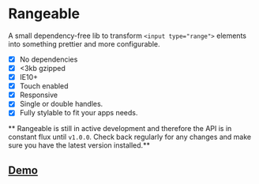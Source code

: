 # Rangeable

A small dependency-free lib to transform `<input type="range">` elements into something prettier and more configurable.

- [x] No dependencies
- [x] <3kb gzipped
- [x] IE10+
- [x] Touch enabled
- [x] Responsive
- [x] Single or double handles.
- [x] Fully stylable to fit your apps needs.

** Rangeable is still in active development and therefore the API is in constant flux until `v1.0.0`. Check back regularly for any changes and make sure you have the latest version installed.**

## [Demo](https://s.codepen.io/Mobius1/debug/WzNLLz)